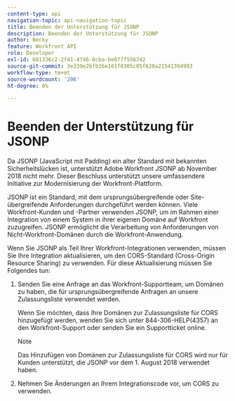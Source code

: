 ```yaml
---
content-type: api
navigation-topic: api-navigation-topic
title: Beenden der Unterstützung für JSONP
description: Beenden der Unterstützung für JSONP
author: Becky
feature: Workfront API
role: Developer
exl-id: 681336c2-2f41-4746-8cba-be077f556742
source-git-commit: 3e339e2bfb26e101f0305c05f620a21541394993
workflow-type: tm+mt
source-wordcount: '206'
ht-degree: 0%

---
```


# Beenden der Unterstützung für JSONP

Da JSONP (JavaScript mit Padding) ein alter Standard mit bekannten Sicherheitslücken ist, unterstützt Adobe Workfront JSONP ab November 2018 nicht mehr. Dieser Beschluss unterstützt unsere umfassendere Initiative zur Modernisierung der Workfront-Plattform.

JSONP ist ein Standard, mit dem ursprungsübergreifende oder Site-übergreifende Anforderungen durchgeführt werden können. Viele Workfront-Kunden und -Partner verwenden JSONP, um im Rahmen einer Integration von einem System in ihrer eigenen Domäne auf Workfront zuzugreifen. JSONP ermöglicht die Verarbeitung von Anforderungen von Nicht-Workfront-Domänen durch die Workfront-Anwendung.

Wenn Sie JSONP als Teil Ihrer Workfront-Integrationen verwenden, müssen Sie Ihre Integration aktualisieren, um den CORS-Standard (Cross-Origin Resource Sharing) zu verwenden. Für diese Aktualisierung müssen Sie Folgendes tun:

1. Senden Sie eine Anfrage an das Workfront-Supportteam, um Domänen zu haben, die für ursprungsübergreifende Anfragen an unsere Zulassungsliste verwendet werden.

   Wenn Sie möchten, dass Ihre Domänen zur Zulassungsliste für CORS hinzugefügt werden, wenden Sie sich unter 844-306-HELP(4357) an den Workfront-Support oder senden Sie ein Supportticket online.

   >[!NOTE]
   >
   >Das Hinzufügen von Domänen zur Zulassungsliste für CORS wird nur für Kunden unterstützt, die JSONP vor dem 1. August 2018 verwendet haben.


1. Nehmen Sie Änderungen an Ihrem Integrationscode vor, um CORS zu verwenden.
